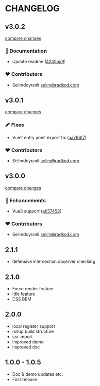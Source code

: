 # CHANGELOG

## v3.0.2

[compare changes](https://github.com/RadKod/v-lazy-component/compare/v3.0.1...v3.0.2)


### 📖 Documentation

  - Update readme ([4245aa9](https://github.com/RadKod/v-lazy-component/commit/4245aa9))

### ❤️  Contributors

- Selimdoyranli <selim@radkod.com>

## v3.0.1

[compare changes](https://github.com/RadKod/v-lazy-component/compare/v3.0.0...v3.0.1)


### 🩹 Fixes

  - Vue2 entry point export fix ([aa786f7](https://github.com/RadKod/v-lazy-component/commit/aa786f7))

### ❤️  Contributors

- Selimdoyranli <selim@radkod.com>

## v3.0.0

[compare changes](https://github.com/RadKod/v-lazy-component/compare/2.1.1...v3.0.0)


### 🚀 Enhancements

  - Vue3 support ([a657452](https://github.com/RadKod/v-lazy-component/commit/a657452))

### ❤️  Contributors

- Selimdoyranli <selim@radkod.com>

## 2.1.1

- defensive intersection observer checking

## 2.1.0

- Force render feature
- Idle feature
- CSS BEM

## 2.0.0

- local register support
- rollup build structure
- ssr import
- improved demo
- improved doc

## 1.0.0 - 1.0.5

- Doc & demo updates etc.
- First release
